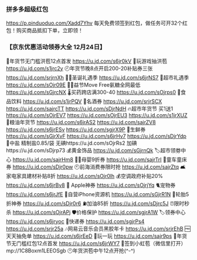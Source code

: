 ### 拼多多超级红包
https://p.pinduoduo.com/Xadd7Yhv
每天免费领签到红包，做任务可开32个红包！购买商品抵扣下单，立即领！

### 【京东优惠活动领券大全 12月24日】
🧧年货节无门槛洪苞12点首发
https://u.jd.com/s6jr0kV
🧧玩游戏抽洪苞
https://u.jd.com/s1jrc2y
🕗年货节晚8点开启200-20补贴券三张
https://u.jd.com/srjrnXh
🎅🏻圣诞礼遇季
https://u.jd.com/s6jrNS7
🎄超市礼遇季
https://u.jd.com/sOjr09E 
🦵🏻益节Move Free氨糖全网最低
https://u.jd.com/sGjrcNX
🌡买药跨店满300-40
https://u.jd.com/sOjrps0
🍭食品饮料
https://u.jd.com/s1jrPQV
🥃名酒券
https://u.jd.com/srjrSCX
https://u.jd.com/sajrcTT
https://u.jd.com/sDjrNdH
🔥超市年货节 买1送1
https://u.jd.com/sOjrEV7
https://u.jd.com/sOjrEU3
https://u.jd.com/s1jrXUZ
🍚粮油年货节
https://u.jd.com/s6jrAS2
https://u.jd.com/sajrZV8
https://u.jd.com/s6jrESv
https://u.jd.com/sgjrX9P
🥟生鲜券
https://u.jd.com/sGjrXvF
https://u.jd.com/s6jrHv7
https://u.jd.com/sDjrYdp
🧂中盐 精制盐0.85/袋
无碘https://u.jd.com/sOjrRs2
加碘https://u.jd.com/sDjrp73
💰黄金饰品
https://u.jd.com/sGjrnQk
🏷超市领劵中心
https://u.jd.com/sajrHm8
👶🏻母婴9折券
https://u.jd.com/sajrTrI
🛴童车童床券
https://u.jd.com/sDjr0pw
🕙前海消费券限时抢
https://u.jd.com/sajrZtq
🛋家电家具建材补贴8折
https://u.jd.com/sOjr0lh
💰空调政府补贴20% 
https://u.jd.com/s6jrBv8
 Apple神券
https://u.jd.com/sOjrjYq
🐈宠物券
https://u.jd.com/s6jrJfE
📱自营iPhone资源机
https://u.jd.com/sGjrR1N
🛞轮胎5折神券
https://u.jd.com/sDjr0r6
⛽加油85折
https://u.jd.com/sDjrc5J
⏰限时秒杀
https://u.jd.com/sOjrAPj
🛡价格保护
https://u.jd.com/sgjrA1W
🏷领券中心
https://u.jd.com/s6jryoc
🚚快递券
https://u.jd.com/sgjrPs4  
https://u.jd.com/srjr25a
🎶网易云音乐会员黑胶年卡
https://u.jd.com/srjrEhB
🆓天天抽免单
https://u.jd.com/s6jrEeD
🎰玩一玩
https://u.jd.com/sajr9ps
🧧年货节无门槛红包12点首发
https://u.jd.com/s6jrWY7
🧧签到小虹苞（微信里打开）
mp://1C8Boxm1LEEOSgb
🕛年货洪苞中午12点开抢(^-^)